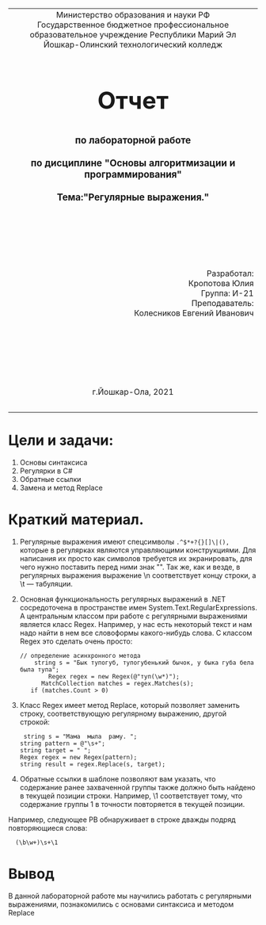 <table style="width: 100%;">
  <tr>
    <td style="text-align: center; border: none;">
    Министерство образования и науки РФ<br>
Государственное бюджетное профессиональное образовательное учреждение Республики Марий Эл<br>
Йошкар-Олинский технологический колледж
</td>
  </tr>
  <tr>
    <td style="text-align: center; border: none; height: 15em;">
    <h2 style="font-size:3em;">Отчет</h2>
      <h3>по лабораторной работе<br><br> по дисциплине "Основы алгоритмизации и программирования"<br><br> Тема:<b>"Регулярные выражения."<b> </h3></td>
  </tr>
  <tr>
    <br><br><td style="text-align: right; border: none; height: 20em;">
      Разработал:<br/>
      Кропотова Юлия<br>
      Группа: И-21<br>
      Преподаватель:<br>
      Колесников Евгений Иванович
    </td>
  </tr>
  <tr>
    <td style="text-align: center; border: none; height: 5em;">
    г.Йошкар-Ола, 2021</td>
  </tr>
</table>

<div style="page-break-after: always;"></div>

# Цели и задачи:
 1. Основы синтаксиса
 2. Регулярки в C#
 3. Обратные ссылки
 4. Замена и метод Replace



# Краткий материал.

1. Регулярные выражения имеют спецсимволы ```.^$*+?{}[]\|(),``` которые в регулярках являются управляющими конструкциями. Для написания их просто как символов требуется их экранировать, для чего нужно поставить перед ними знак "\". Так же, как и везде, в регулярных выражения выражение \n соответствует концу строки, а \t — табуляции.

2. Основная функциональность регулярных выражений в .NET сосредоточена в пространстве имен System.Text.RegularExpressions. А центральным классом при работе с регулярными выражениями является класс Regex. Например, у нас есть некоторый текст и нам надо найти в нем все словоформы какого-нибудь слова. С классом Regex это сделать очень просто:


    ```
    // определение асинхронного метода
        string s = "Бык тупогуб, тупогубенький бычок, у быка губа бела была тупа";
            Regex regex = new Regex(@"туп(\w*)");
          MatchCollection matches = regex.Matches(s);
       if (matches.Count > 0)
    ```

3. Класс Regex имеет метод Replace, который позволяет заменить строку, соответствующую регулярному выражению, другой строкой:

   ```
    string s = "Мама  мыла  раму. ";
   string pattern = @"\s+";
   string target = " ";
   Regex regex = new Regex(pattern);
   string result = regex.Replace(s, target);
    ```
4. Обратные ссылки в шаблоне позволяют вам указать, что содержание ранее захваченной группы также должно быть найдено в текущей позиции строки. Например, \1 соответствует тому, что содержание группы 1 в точности повторяется в текущей позиции.

Например, следующее РВ обнаруживает в строке дважды подряд повторяющиеся слова:

  ```
    (\b\w+)\s+\1
   ```

# Вывод
В данной лабораторной работе мы научились работать с регулярными выражениями, познакомились с основами синтаксиса и методом Replace
